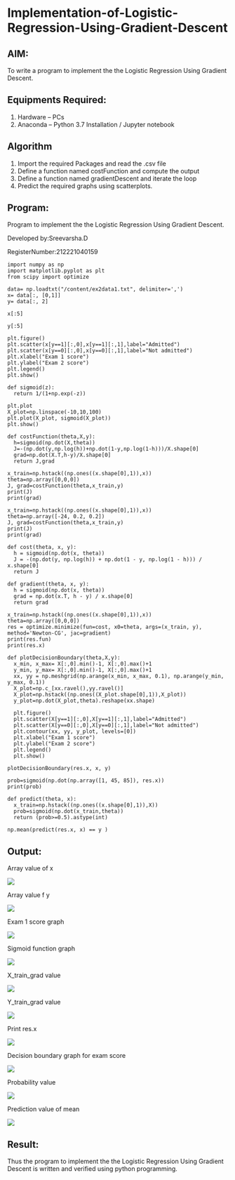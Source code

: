 # Implementation-of-Logistic-Regression-Using-Gradient-Descent

## AIM:
To write a program to implement the the Logistic Regression Using Gradient Descent.

## Equipments Required:
1. Hardware – PCs
2. Anaconda – Python 3.7 Installation / Jupyter notebook

## Algorithm
1. Import the required Packages and read the .csv file
2. Define a function named costFunction and compute the output
3. Define a function named gradientDescent and iterate the loop
4. Predict the required graphs using scatterplots.


## Program:
Program to implement the the Logistic Regression Using Gradient Descent.

Developed by:Sreevarsha.D

RegisterNumber:212221040159
```
import numpy as np
import matplotlib.pyplot as plt
from scipy import optimize

data= np.loadtxt("/content/ex2data1.txt", delimiter=',')
x= data[:, [0,1]]
y= data[:, 2]

x[:5]

y[:5]

plt.figure()
plt.scatter(x[y==1][:,0],x[y==1][:,1],label="Admitted")
plt.scatter(x[y==0][:,0],x[y==0][:,1],label="Not admitted")
plt.xlabel("Exam 1 score")
plt.ylabel("Exam 2 score")
plt.legend()
plt.show()

def sigmoid(z):
  return 1/(1+np.exp(-z))
  
plt.plot
X_plot=np.linspace(-10,10,100)
plt.plot(X_plot, sigmoid(X_plot))
plt.show()

def costFunction(theta,X,y):
  h=sigmoid(np.dot(X,theta))
  J=-(np.dot(y,np.log(h))+np.dot(1-y,np.log(1-h)))/X.shape[0]
  grad=np.dot(X.T,h-y)/X.shape[0]
  return J,grad
  
x_train=np.hstack((np.ones((x.shape[0],1)),x))
theta=np.array([0,0,0])
J, grad=costFunction(theta,x_train,y)
print(J)
print(grad)

x_train=np.hstack((np.ones((x.shape[0],1)),x))
theta=np.array([-24, 0.2, 0.2])
J, grad=costFunction(theta,x_train,y)
print(J)
print(grad)

def cost(theta, x, y):
  h = sigmoid(np.dot(x, theta))
  J = -(np.dot(y, np.log(h)) + np.dot(1 - y, np.log(1 - h))) / x.shape[0]
  return J
  
def gradient(theta, x, y):
  h = sigmoid(np.dot(x, theta))
  grad = np.dot(x.T, h - y) / x.shape[0]
  return grad
  
x_train=np.hstack((np.ones((x.shape[0],1)),x))
theta=np.array([0,0,0])
res = optimize.minimize(fun=cost, x0=theta, args=(x_train, y), method='Newton-CG', jac=gradient)
print(res.fun)
print(res.x)

def plotDecisionBoundary(theta,X,y):
  x_min, x_max= X[:,0].min()-1, X[:,0].max()+1
  y_min, y_max= X[:,0].min()-1, X[:,0].max()+1
  xx, yy = np.meshgrid(np.arange(x_min, x_max, 0.1), np.arange(y_min, y_max, 0.1))
  X_plot=np.c_[xx.ravel(),yy.ravel()]
  X_plot=np.hstack((np.ones((X_plot.shape[0],1)),X_plot))
  y_plot=np.dot(X_plot,theta).reshape(xx.shape)

  plt.figure()
  plt.scatter(X[y==1][:,0],X[y==1][:,1],label="Admitted")
  plt.scatter(X[y==0][:,0],X[y==0][:,1],label="Not admitted") 
  plt.contour(xx, yy, y_plot, levels=[0])
  plt.xlabel("Exam 1 score")
  plt.ylabel("Exam 2 score")
  plt.legend()
  plt.show()
  
plotDecisionBoundary(res.x, x, y)

prob=sigmoid(np.dot(np.array([1, 45, 85]), res.x))
print(prob)

def predict(theta, x):
  x_train=np.hstack((np.ones((x.shape[0],1)),X))
  prob=sigmoid(np.dot(x_train,theta))
  return (prob>=0.5).astype(int)
  
np.mean(predict(res.x, x) == y )

```

## Output:
Array value of x

![](a1.jpeg)

Array value f y

![](a2.jpeg)

Exam 1 score graph

![](a3.jpeg)

Sigmoid function graph

![](a4.jpeg)

X_train_grad value

![](a5.jpeg)

Y_train_grad value

![](a6.jpeg)

Print res.x

![](a7.jpeg)

Decision boundary graph for exam score

![](a8.jpeg)

Probability value

![](a9.jpeg)

Prediction value of mean

![](a10.jpeg)




## Result:
Thus the program to implement the the Logistic Regression Using Gradient Descent is written and verified using python programming.

